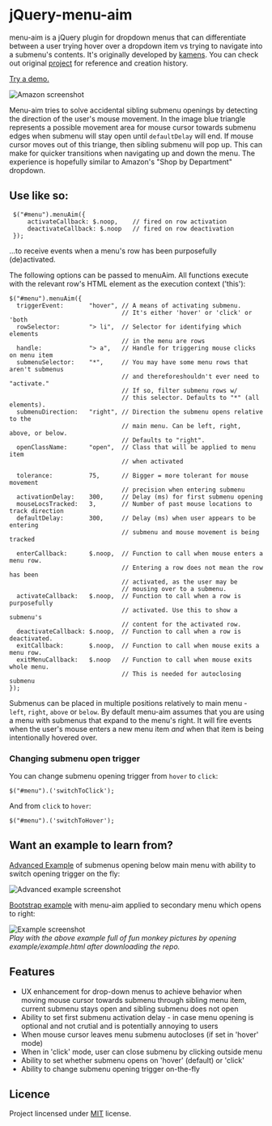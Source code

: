 jQuery-menu-aim
===============

menu-aim is a jQuery plugin for dropdown menus that can differentiate
between a user trying hover over a dropdown item vs trying to navigate into
a submenu's contents. It's originally developed by [kamens](//github.com/kamens/).
You can check out original [project](https://github.com/kamens/jQuery-menu-aim) for reference
and creation history.

[Try a demo.](https://rawgit.com/banesto/jQuery-menu-aim/master/advanced_example/index.html)

![Amazon screenshot](https://raw.github.com/kamens/jQuery-menu-aim/master/amazon.png)

Menu-aim tries to solve accidental sibling submenu openings by detecting the direction of
the user's mouse movement. In the image blue triangle represents a possible movement area
for mouse cursor towards submenu edges when submenu will stay open until `defaultDelay` will end.
If mouse cursor moves out of this triange, then sibling submenu will pop up. This can make
for quicker transitions when navigating up and down the menu. The experience is hopefully
similar to Amazon's "Shop by Department" dropdown.

## Use like so:

     $("#menu").menuAim({
         activateCallback: $.noop,    // fired on row activation
         deactivateCallback: $.noop   // fired on row deactivation
     });

...to receive events when a menu's row has been purposefully (de)activated.

The following options can be passed to menuAim. All functions execute with
the relevant row's HTML element as the execution context ('this'):

    $("#menu").menuAim({
      triggerEvent:       "hover", // A means of activating submenu.
                                   // It's either 'hover' or 'click' or 'both
      rowSelector:        "> li",  // Selector for identifying which elements
                                   // in the menu are rows
      handle:             "> a",   // Handle for triggering mouse clicks on menu item
      submenuSelector:    "*",     // You may have some menu rows that aren't submenus
                                   // and thereforeshouldn't ever need to "activate."
                                   // If so, filter submenu rows w/
                                   // this selector. Defaults to "*" (all elements).
      submenuDirection:   "right", // Direction the submenu opens relative to the
                                   // main menu. Can be left, right, above, or below.
                                   // Defaults to "right".
      openClassName:      "open",  // Class that will be applied to menu item
                                   // when activated

      tolerance:          75,      // Bigger = more tolerant for mouse movement
                                   // precision when entering submenu
      activationDelay:    300,     // Delay (ms) for first submenu opening
      mouseLocsTracked:   3,       // Number of past mouse locations to track direction
      defaultDelay:       300,     // Delay (ms) when user appears to be entering
                                   // submenu and mouse movement is being tracked

      enterCallback:      $.noop,  // Function to call when mouse enters a menu row.
                                   // Entering a row does not mean the row has been
                                   // activated, as the user may be
                                   // mousing over to a submenu.
      activateCallback:   $.noop,  // Function to call when a row is purposefully
                                   // activated. Use this to show a submenu's
                                   // content for the activated row.
      deactivateCallback: $.noop,  // Function to call when a row is deactivated.
      exitCallback:       $.noop,  // Function to call when mouse exits a menu row.
      exitMenuCallback:   $.noop   // Function to call when mouse exits whole menu.
                                   // This is needed for autoclosing submenu
    });

Submenus can be placed in multiple positions relatively to main menu - `left`, `right`, `above` or `below`.
By default menu-aim assumes that you are using a menu with submenus that expand
to the menu's right. It will fire events when the user's mouse enters a new
menu item *and* when that item is being intentionally hovered over.

### Changing submenu open trigger

You can change submenu opening trigger from `hover` to `click`:

    $("#menu").('switchToClick');

And from `click` to `hover`:

    $("#menu").('switchToHover');

## Want an example to learn from?

[Advanced Example](https://rawgit.com/banesto/jQuery-menu-aim/master/advanced_example/index.html) of submenus opening below main menu with ability to switch opening trigger on the fly:

![Advanced example screenshot](https://raw.github.com/banesto/jQuery-menu-aim/master/advanced_example.png)

[Bootstrap example](https://rawgithub.com/banesto/jQuery-menu-aim/master/example/example.html) with menu-aim applied to secondary menu which opens to right:

![Example screenshot](https://raw.github.com/banesto/jQuery-menu-aim/master/example.png)<br>
_Play with the above example full of fun monkey pictures by opening example/example.html after downloading the repo._

## Features

  * UX enhancement for drop-down menus to achieve behavior when moving mouse cursor towards submenu through sibling menu item, current submenu stays open and sibling submenu does not open
  * Ability to set first submenu activation delay - in case menu opening is optional and not crutial and is potentially annoying to users
  * When mouse cursor leaves menu submenu autocloses (if set in 'hover' mode)
  * When in 'click' mode, user can close submenu by clicking outside menu
  * Ability to set whether submenu opens on 'hover' (default) or 'click'
  * Ability to change submenu opening trigger on-the-fly

## Licence

Project lincensed under [MIT](http://en.wikipedia.org/wiki/MIT_License) license.


